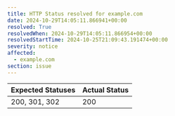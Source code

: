 ```yaml
---
title: HTTP Status resolved for example.com
date: 2024-10-29T14:05:11.866941+00:00
resolved: True
resolvedWhen: 2024-10-29T14:05:11.866954+00:00
resolvedStartTime: 2024-10-25T21:09:43.191474+00:00
severity: notice
affected:
  - example.com
section: issue
---
```


| Expected Statuses | Actual Status  |
|-------------------|----------------|
| 200, 301, 302 | 200 |
